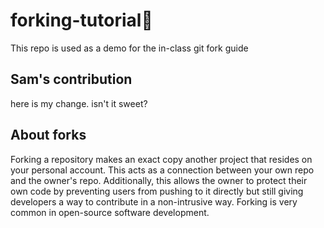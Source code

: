 # forking-tutorial🍴
This repo is used as a demo for the in-class git fork guide

## Sam's contribution
here is my change. isn't it sweet?

## About forks
Forking a repository makes an exact copy another project that resides on your personal account. This acts as a connection between your own repo and the owner's repo. Additionally, this allows the owner to protect their own code by preventing users from pushing to it directly but still giving developers a way to contribute in a non-intrusive way. Forking is very common in open-source software development.
